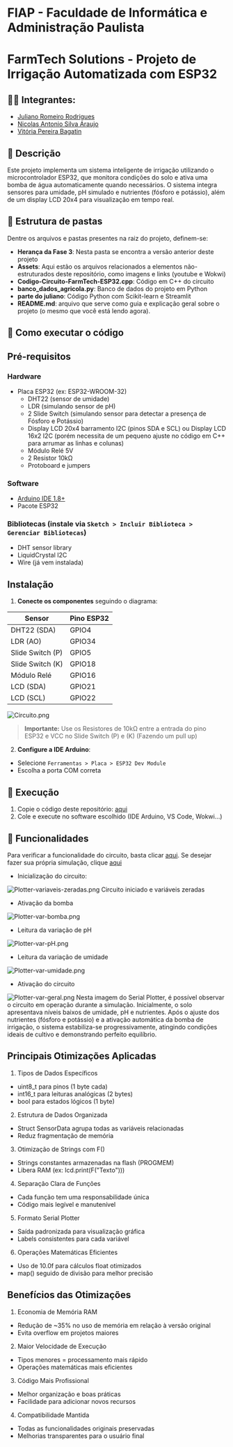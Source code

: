 # FIAP - Faculdade de Informática e Administração Paulista

<p align="center">

# FarmTech Solutions - Projeto de Irrigação Automatizada com ESP32

## 👨‍🎓 Integrantes: 
- <a href="https://www.linkedin.com/in/juliano-romeiro-rodrigues/">Juliano Romeiro Rodrigues</a>
- <a href="https://www.linkedin.com/in/nicolas--araujo/">Nicolas Antonio Silva Araujo</a> 
- <a href="https://www.linkedin.com/in/vitoria-bagatin-31ba88266/">Vitória Pereira Bagatin</a> 


## 📜 Descrição

Este projeto implementa um sistema inteligente de irrigação utilizando o microcontrolador ESP32, que monitora condições do solo e ativa uma bomba de água automaticamente quando necessários. O sistema integra sensores para umidade, pH simulado e nutrientes (fósforo e potássio), além de um display LCD 20x4 para visualização em tempo real.

## 📁 Estrutura de pastas

Dentre os arquivos e pastas presentes na raiz do projeto, definem-se:

- <b>Herança da Fase 3</b>: Nesta pasta se encontra a versão anterior deste projeto
- <b>Assets</b>: Aqui estão os arquivos relacionados a elementos não-estruturados deste repositório, como imagens e links (youtube e Wokwi)
- <b>Codigo-Circuito-FarmTech-ESP32.cpp</b>: Código em C++ do circuito
- <b>banco_dados_agricola.py</b>: Banco de dados do projeto em Python
- <b>parte do juliano</b>: Código Python com Scikit-learn e Streamlit
- <b>README.md</b>: arquivo que serve como guia e explicação geral sobre o projeto (o mesmo que você está lendo agora).


## 🔧 Como executar o código

## Pré-requisitos

### Hardware
- Placa ESP32 (ex: ESP32-WROOM-32)
  - DHT22 (sensor de umidade)
  - LDR (simulando sensor de pH)
  - 2 Slide Switch (simulando sensor para detectar a presença de Fósforo e Potássio)
  - Display LCD 20x4 barramento I2C (pinos SDA e SCL) ou Display LCD 16x2 I2C (porém necessita de um pequeno ajuste no código em C++ para arrumar as linhas e colunas)
  - Módulo Relé 5V
  - 2 Resistor 10kΩ
  - Protoboard e jumpers

### Software
- [Arduino IDE 1.8+](https://www.arduino.cc/en/software)
- Pacote ESP32

### Bibliotecas (instale via `Sketch > Incluir Biblioteca > Gerenciar Bibliotecas`)
- DHT sensor library
- LiquidCrystal I2C
- Wire (já vem instalada)

## Instalação

1. **Conecte os componentes** seguindo o diagrama:

 | Sensor       | Pino ESP32 |
 |--------------|-----------|
 | DHT22 (SDA) | GPIO4     |
 | LDR (AO) | GPIO34    |
 | Slide Switch (P) | GPIO5   |
 | Slide Switch (K) | GPIO18    |
 | Módulo Relé | GPIO16    |
 | LCD (SDA) | GPIO21    |
 | LCD (SCL) | GPIO22    |

![Circuito.png](https://github.com/Nico-Araujo/FIAP/blob/94c13665c69688083bd568db3c46b7712b1a723c/Fase%204/FarmTech%20Solutions/Assets/Circuito.png)

 > **Importante:** Use os Resistores de 10kΩ entre a entrada do pino ESP32 e VCC no Slide Switch (P) e (K) (Fazendo um pull up)

2. **Configure a IDE Arduino**:
 - Selecione `Ferramentas > Placa > ESP32 Dev Module`
 - Escolha a porta COM correta

## 🚀 Execução

1. Copie o código deste repositório: [aqui](https://github.com/Nico-Araujo/FIAP/blob/b2f8d5f77a9c252f9b58ef1d53cf17e6384395c3/Fase%204/FarmTech%20Solutions/Codigo-Circuito-FarmTech-ESP32.cpp)
2. Cole e execute no software escolhido (IDE Arduino, VS Code, Wokwi...)

## 🔋 Funcionalidades

Para verificar a funcionalidade do circuito, basta clicar [aqui](). Se desejar fazer sua própria simulação, clique [aqui](https://wokwi.com/projects/434222558839003137)

- Inicialização do circuito:

![Plotter-variaveis-zeradas.png](https://github.com/Nico-Araujo/FIAP/blob/94c13665c69688083bd568db3c46b7712b1a723c/Fase%204/FarmTech%20Solutions/Assets/Plotter-variaveis-zeradas.png)
Circuito iniciado e variáveis zeradas

- Ativação da bomba

![Plotter-var-bomba.png](https://github.com/Nico-Araujo/FIAP/blob/94c13665c69688083bd568db3c46b7712b1a723c/Fase%204/FarmTech%20Solutions/Assets/Plotter-var-bomba.png)

- Leitura da variação de pH

![Plotter-var-pH.png](https://github.com/Nico-Araujo/FIAP/blob/94c13665c69688083bd568db3c46b7712b1a723c/Fase%204/FarmTech%20Solutions/Assets/Plotter-var-pH.png)

- Leitura da variação de umidade

![Plotter-var-umidade.png](https://github.com/Nico-Araujo/FIAP/blob/94c13665c69688083bd568db3c46b7712b1a723c/Fase%204/FarmTech%20Solutions/Assets/Plotter-var-umidade.png)

- Ativação do circuito

![Plotter-var-geral.png](https://github.com/Nico-Araujo/FIAP/blob/94c13665c69688083bd568db3c46b7712b1a723c/Fase%204/FarmTech%20Solutions/Assets/Plotter-var-geral.png)
Nesta imagem do Serial Plotter, é possível observar o circuito em operação durante a simulação. Inicialmente, o solo apresentava níveis baixos de umidade, pH e nutrientes. Após o ajuste dos nutrientes (fósforo e potássio) e a ativação automática da bomba de irrigação, o sistema estabiliza-se progressivamente, atingindo condições ideais de cultivo e demonstrando perfeito equilíbrio.

## Principais Otimizações Aplicadas

1. Tipos de Dados Específicos
  - uint8_t para pinos (1 byte cada)
  - int16_t para leituras analógicas (2 bytes)
  - bool para estados lógicos (1 byte)

2.  Estrutura de Dados Organizada
  - Struct SensorData agrupa todas as variáveis relacionadas
  - Reduz fragmentação de memória

3. Otimização de Strings com F()
  - Strings constantes armazenadas na flash (PROGMEM)
  - Libera RAM (ex: lcd.print(F("Texto")))

4. Separação Clara de Funções
  - Cada função tem uma responsabilidade única
  - Código mais legível e manutenível

5. Formato Serial Plotter
  - Saída padronizada para visualização gráfica
  - Labels consistentes para cada variável

6. Operações Matemáticas Eficientes
  - Uso de 10.0f para cálculos float otimizados
  - map() seguido de divisão para melhor precisão

## Benefícios das Otimizações

1. Economia de Memória RAM
  - Redução de ~35% no uso de memória em relação à versão original
  - Evita overflow em projetos maiores

2. Maior Velocidade de Execução
  - Tipos menores = processamento mais rápido
  - Operações matemáticas mais eficientes

3. Código Mais Profissional
  - Melhor organização e boas práticas
  - Facilidade para adicionar novos recursos

4. Compatibilidade Mantida
  - Todas as funcionalidades originais preservadas
  - Melhorias transparentes para o usuário final
